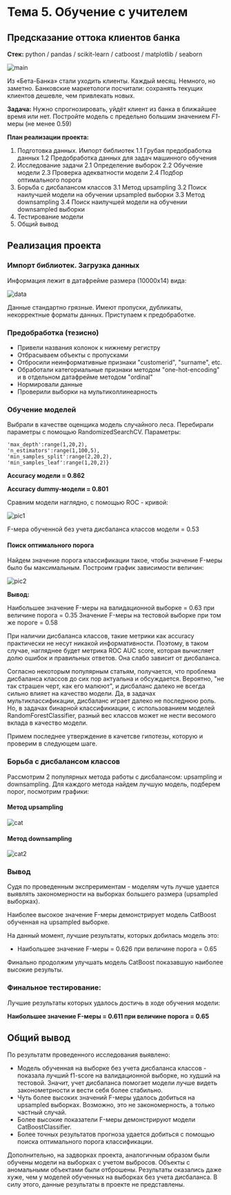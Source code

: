 # Тема 5. Обучение с учителем
## Предсказание оттока клиентов банка

**Стек:** python / pandas / scikit-learn / catboost / matplotlib / seaborn 

![main](pics/main.png)

Из «Бета-Банка» стали уходить клиенты. Каждый месяц. Немного, но заметно. Банковские маркетологи посчитали: сохранять текущих клиентов дешевле, чем привлекать новых.

**Задача:** Нужно спрогнозировать, уйдёт клиент из банка в ближайшее время или нет. Постройте модель с предельно большим значением *F1*-меры (не менее 0.59)

**План реализации проекта:**
1. Подготовка данных. Импорт библиотек
1.1 Грубая предобработка данных
1.2 Предобработка данных для задач машинного обучения
2. Исследование задачи
2.1 Определение выборок
2.2 Обучение модели
2.3 Проверка адекватности модели
2.4 Подбор оптимального порога
3. Борьба с дисбалансом классов
3.1 Метод upsampling
3.2 Поиск наилучшей модели на обучении upsampled выборки
3.3 Метод downsampling
3.4 Поиск наилучшей модели на обучении downsampled выборки
4. Тестирование модели
5. Общий вывод

## Реализация проекта

### Импорт библиотек. Загрузка данных

Информация лежит в датафрейме размера (10000x14) вида:

![data](pics/data.png)

Данные стандартно грязные. Имеют пропуски, дубликаты, некорректные форматы данных. Приступаем к предобработке.

### Предобработка (тезисно)

- Привели названия колонок к нижнему регистру
- Отбрасываем объекты с пропусками
- Отбросили неинформативные признаки "customerid", "surname", etc.
- Обработали категориальные признаки методом "one-hot-encoding" и в отдельном датафрейме методом "ordinal"
- Нормировали данные
- Проверили выборки на мультиколлинеарность


### Обучение моделей

Выбрали в качестве оценщика модель случайного леса. Перебирали параметры с помощью RandomizedSearchCV. Параметры:
``` 
'max_depth':range(1,20,2),
'n_estimators':range(1,100,5),
'min_samples_split':range(2,20,2),
'min_samples_leaf':range(1,20,2)}
``` 

**Accuracy модели = 0.862**

**Accuracy dummy-модели = 0.801**

Сравним модели наглядно, с помощью ROC - кривой:

![pic1](pics/pic1.png)

F-мера обученной без учета дисбаланса классов модели = 0.53

#### Поиск оптимального порога

Найдем значение порога классификации такое, чтобы значение F-меры было бы максимальным. Построим график зависимости величин:

![pic2](pics/pic2.png)

**Вывод:**

Наибольшее значение F-меры на валидационной выборке = 0.63 при величине порога = 0.35
Значение F-меры на тестовой выборке при том же пороге = 0.58

При наличии дисбаланса классов, такие метрики как accuracy практически не несут никакой информативности. Поэтому, в таком случае, нагляднее будет метрика ROC AUC score, которая вычисляет долю ошибок и правильных ответов. Она слабо зависит от дисбаланса.

Согласно некоторым популярным статьям, получается, что проблема дисбаланса классов до сих пор актуальна и обсуждается. Вероятно, "не так страшен черт, как его малюют", и дисбаланс далеко не всегда сильно влияет на качество модели. Да, в задачах мультиклассификации, дисбаланс играет далеко не последнюю роль. Но, в задачах бинарной классификиации, с использованием моделей RandomForestClassifier, разный вес классов может не нести весомого вклада в качество модели.

Примем последнее утверждение в качетсве гипотезы, которую и проверим в следующем шаге.

### Борьба с дисбалансом классов

Рассмотрим 2 популярных метода работы с дисбалансом: upsampling и downsampling. Для каждого метода найдем лучшую модель, подберем порог, посмотрим графики:

#### Метод upsampling

![cat](pics/cat.png)

#### Метод downsampling

![cat2](pics/cat2.png)

### Вывод

Судя по проведенным экспрериментам - моделям чуть лучше удается выявлять закономерности на выборках большего размера (upsampled выборках).

Наиболее высокое значение F-меры демонстрирует модель CatBoost обученная на upsampled выборке. 

На данный момент, лучшие результаты, которых добилась модель это:

- Наибольшее значение F-меры = 0.626 при величине порога = 0.65

Финально продолжим улучшать модель CatBoost показавшую наиболее высокие результы.

### Финальное тестирование:

Лучшие результаты которых удалось достичь в ходе обучения модели:

**Наибольшее значение F-меры = 0.611 при величине порога = 0.65**

## Общий вывод

По результатм проведенного исследования выявлено:

- Модель обученная на выборке без учета дисбаланса классов - показала лучший f1-score на валидационной выборке, но худший на тестовой. Значит, учет дисбаланса помогает модели лучше видеть законометрности и вести себя более стабильно.
- Чуть более высоких значений F-меры удалось добиться на upsampled выборках. Возможно, это не закономерность, а только частный случай.
- Более высокие показатели F-меры демонстрируют модели CatBoostClassifier. 
- Более точных результатов прогноза удается добиться с помощью поиска оптимального порога классификации.

Дополнительно, на задворках проекта, аналогичным образом были обучены модели на выборках с учетом выбросов. Объекты с аномальными объектами были отброшены. Результаты оказались даже хуже, чем у моделей обученных на выборках без учета дисбаланса. В силу этого, данные результаты в проекте не представлены.
